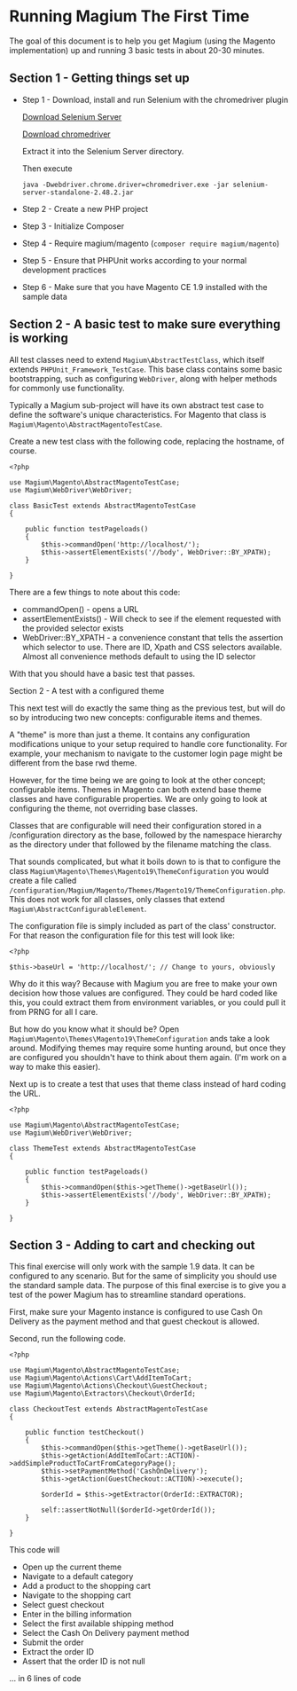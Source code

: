 Running Magium The First Time
=============================

The goal of this document is to help you get Magium (using the Magento implementation) up and running 3 basic tests in about 20-30 minutes.

Section 1 - Getting things set up
---------------------------------

* Step 1 - Download, install and run Selenium with the chromedriver plugin

  [Download Selenium Server](http://www.seleniumhq.org/download/)

  [Download chromedriver](http://chromedriver.storage.googleapis.com/index.html)

  Extract it into the Selenium Server directory.

  Then execute

  `java -Dwebdriver.chrome.driver=chromedriver.exe -jar selenium-server-standalone-2.48.2.jar`

* Step 2 - Create a new PHP project
* Step 3 - Initialize Composer
* Step 4 - Require magium/magento (`composer require magium/magento`)
* Step 5 - Ensure that PHPUnit works according to your normal development practices
* Step 6 - Make sure that you have Magento CE 1.9 installed with the sample data

Section 2 - A basic test to make sure everything is working
-----------------------------------------------------------

All test classes need to extend `Magium\AbstractTestClass`, which itself extends `PHPUnit_Framework_TestCase`.  This base class contains some basic bootstrapping, such as configuring `WebDriver`, along with helper methods for commonly use functionality.

Typically a Magium sub-project will have its own abstract test case to define the software's unique characteristics.  For Magento that class is `Magium\Magento\AbstractMagentoTestCase`.

Create a new test class with the following code, replacing the hostname, of course.

```
<?php

use Magium\Magento\AbstractMagentoTestCase;
use Magium\WebDriver\WebDriver;

class BasicTest extends AbstractMagentoTestCase
{

    public function testPageloads()
    {
        $this->commandOpen('http://localhost/');
        $this->assertElementExists('//body', WebDriver::BY_XPATH);
    }

}
```
There are a few things to note about this code:

* commandOpen() - opens a URL
* assertElementExists() - Will check to see if the element requested with the provided selector exists
* WebDriver::BY_XPATH - a convenience constant that tells the assertion which selector to use.  There are ID, Xpath and CSS selectors available.  Almost all convenience methods default to using the ID selector

With that you should have a basic test that passes.

Section 2 - A test with a configured theme

This next test will do exactly the same thing as the previous test, but will do so by introducing two new concepts: configurable items and themes.

A "theme" is more than just a theme.  It contains any configuration modifications unique to your setup required to handle core functionality.  For example, your mechanism to navigate to the customer login page might be different from the base rwd theme.

However, for the time being we are going to look at the other concept; configurable items.  Themes in Magento can both extend base theme classes and have configurable properties.  We are only going to look at configuring the theme, not overriding base classes.

Classes that are configurable will need their configuration stored in a /configuration directory as the base, followed by the namespace hierarchy as the directory under that followed by the filename matching the class.

That sounds complicated, but what it boils down to is that to configure the class `Magium\Magento\Themes\Magento19\ThemeConfiguration` you would create a file called `/configuration/Magium/Magento/Themes/Magento19/ThemeConfiguration.php`.  This does not work for all classes, only classes that extend `Magium\AbstractConfigurableElement`.

The configuration file is simply included as part of the class' constructor.  For that reason the configuration file for this test will look like:

```
<?php

$this->baseUrl = 'http://localhost/'; // Change to yours, obviously
```

Why do it this way?  Because with Magium you are free to make your own decision how those values are configured.  They could be hard coded like this, you could extract them from environment variables, or you could pull it from PRNG for all I care.

But how do you know what it should be?  Open `Magium\Magento\Themes\Magento19\ThemeConfiguration` ands take a look around.  Modifying themes may require some hunting around, but once they are configured you shouldn't have to think about them again.  (I'm work on a way to make this easier).

Next up is to create a test that uses that theme class instead of hard coding the URL.

```
<?php

use Magium\Magento\AbstractMagentoTestCase;
use Magium\WebDriver\WebDriver;

class ThemeTest extends AbstractMagentoTestCase
{

    public function testPageloads()
    {
        $this->commandOpen($this->getTheme()->getBaseUrl());
        $this->assertElementExists('//body', WebDriver::BY_XPATH);
    }

}
```

Section 3 - Adding to cart and checking out
-------------------------------------------

This final exercise will only work with the sample 1.9 data.  It can be configured to any scenario. But for the same of simplicity you should use the standard sample data.  The purpose of this final exercise is to give you a test of the power Magium has to streamline standard operations.

First, make sure your Magento instance is configured to use Cash On Delivery as the payment method and that guest checkout is allowed.

Second, run the following code.

```
<?php

use Magium\Magento\AbstractMagentoTestCase;
use Magium\Magento\Actions\Cart\AddItemToCart;
use Magium\Magento\Actions\Checkout\GuestCheckout;
use Magium\Magento\Extractors\Checkout\OrderId;

class CheckoutTest extends AbstractMagentoTestCase
{

    public function testCheckout()
    {
        $this->commandOpen($this->getTheme()->getBaseUrl());
        $this->getAction(AddItemToCart::ACTION)->addSimpleProductToCartFromCategoryPage();
        $this->setPaymentMethod('CashOnDelivery');
        $this->getAction(GuestCheckout::ACTION)->execute();

        $orderId = $this->getExtractor(OrderId::EXTRACTOR);

        self::assertNotNull($orderId->getOrderId());
    }

}
```

This code will

* Open up the current theme
* Navigate to a default category
* Add a product to the shopping cart
* Navigate to the shopping cart
* Select guest checkout
* Enter in the billing information
* Select the first available shipping method
* Select the Cash On Delivery payment method
* Submit the order
* Extract the order ID
* Assert that the order ID is not null

... in 6 lines of code